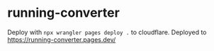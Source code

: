 # running-converter

Deploy with `npx wrangler pages deploy .` to cloudflare.
Deployed to https://running-converter.pages.dev/
